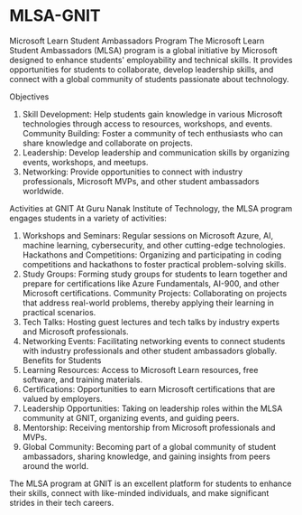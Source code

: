 # MLSA-GNIT
Microsoft Learn Student Ambassadors Program
The Microsoft Learn Student Ambassadors (MLSA) program is a global initiative by Microsoft designed to enhance students' employability and technical skills. It provides opportunities for students to collaborate, develop leadership skills, and connect with a global community of students passionate about technology.

Objectives
1. Skill Development: Help students gain knowledge in various Microsoft technologies through access to resources, workshops, and events.
Community Building: Foster a community of tech enthusiasts who can share knowledge and collaborate on projects.
2. Leadership: Develop leadership and communication skills by organizing events, workshops, and meetups.
3. Networking: Provide opportunities to connect with industry professionals, Microsoft MVPs, and other student ambassadors worldwide.

Activities at GNIT
At Guru Nanak Institute of Technology, the MLSA program engages students in a variety of activities:

1. Workshops and Seminars: Regular sessions on Microsoft Azure, AI, machine learning, cybersecurity, and other cutting-edge technologies.
Hackathons and Competitions: Organizing and participating in coding competitions and hackathons to foster practical problem-solving skills.
2. Study Groups: Forming study groups for students to learn together and prepare for certifications like Azure Fundamentals, AI-900, and other Microsoft certifications.
Community Projects: Collaborating on projects that address real-world problems, thereby applying their learning in practical scenarios.
3. Tech Talks: Hosting guest lectures and tech talks by industry experts and Microsoft professionals.
4. Networking Events: Facilitating networking events to connect students with industry professionals and other student ambassadors globally.
Benefits for Students
5. Learning Resources: Access to Microsoft Learn resources, free software, and training materials.
6. Certifications: Opportunities to earn Microsoft certifications that are valued by employers.
7. Leadership Opportunities: Taking on leadership roles within the MLSA community at GNIT, organizing events, and guiding peers.
8. Mentorship: Receiving mentorship from Microsoft professionals and MVPs.
9. Global Community: Becoming part of a global community of student ambassadors, sharing knowledge, and gaining insights from peers around the world.

The MLSA program at GNIT is an excellent platform for students to enhance their skills, connect with like-minded individuals, and make significant strides in their tech careers.
